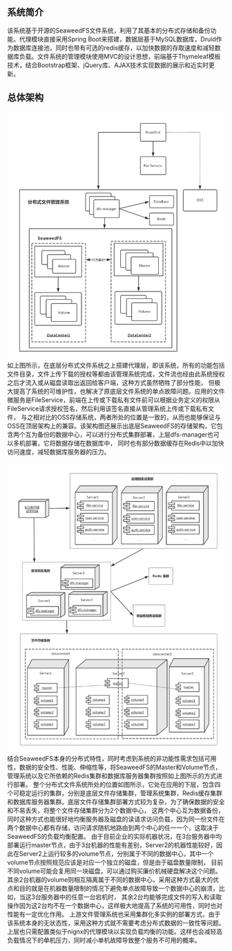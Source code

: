 ## 系统简介
该系统基于开源的SeaweedFS文件系统，利用了其基本的分布式存储和备份功能。代理模块直接采用Spring Boot来搭建，数据层基于MySQL数据库，Druid作为数据库连接池，同时也带有可选的redis缓存，以加快数据的存取速度和减轻数据库负载。文件系统的管理模块使用MVC的设计思想，前端基于Thymeleaf模板技术，结合Bootstrap框架、jQuery库、AJAX技术实现数据的展示和近实时更新。
## 总体架构
![分布式文件系统架构图](img/分布式文件系统架构.png)
如上图所示，在底层分布式文件系统之上搭建代理层，即该系统，所有的功能包括文件目录，文件上传下载的授权等都由该管理系统完成，文件流也经由此系统授权之后才流入或从磁盘读取出返回给客户端，这种方式虽然牺牲了部分性能，
但极大提高了系统的可维护性，也解决了原底层文件系统的单点故障问题。应用的文件微服务是FileService，前端在上传或下载私有文件前可以根据业务定义的权限从FileService请求授权签名，然后利用该签名直接从管理系统上传或下载私有文件，
与之相对比的OSS存储系统，两者所处的位置是一致的，从而也能够保证与OSS在顶层架构上的兼容。该架构图还展示出底层SeaweedFS的存储架构，它包含两个互为备份的数据中心，可以进行分布式集群部署，上层dfs-manager也可以多机部署，它将数据存储在数据库中，
同时也有部分数据缓存在Redis中以加快访问速度，减轻数据库服务器的压力。

![部署架构图](img/SeaweedFS部署架构.png)
结合SeaweedFS本身的分布式特性，同时考虑到系统的非功能性需求包括可用性，数据的安全性、性能、伸缩性等，将SeaweedFS的Master和Volume节点，管理系统以及它所依赖的Redis集群和数据库服务器集群按照如上图所示的方式进行部署。
整个分布式文件系统所处的位置如图所示，它处在应用的下层，包含四个可稳定运行的集群，分别是底层文件存储集群，管理系统集群，Redis缓存集群和数据库服务器集群。底层文件存储集群部署方式较为复杂，为了确保数据的安全和不易丢失，将整个文件存储集群分为2个数据中心，
这两个中心互为数据备份，同时这种方式也能很好地均衡服务器及磁盘的读请求访问负载，因为同一份文件在两个数据中心都有存储，访问请求随机地路由到两个中心的任一一个，这取决于SeaweedFS的负载均衡配置。
由于目前企业的实际机器状况，在3台服务器中均部署运行master节点，由于3台机器的性能有差别，Server2的机器性能较好，因此在Server2上运行较多的volume节点，分别属于不同的数据中心，其中一个volume节点按照规范应该是对应一个独立的磁盘，但是由于磁盘数量限制，
目前不同volume可能会复用同一块磁盘，可以通过购买廉价机械硬盘解决这个问题。其余2台机器的volume则相互隔离属于不同的数据中心，采用这种方式最大的优点和目的就是在机器数量限制的情况下避免单点故障导致一个数据中心的崩溃，比如，当这3台服务器中的任意一台宕机时，
其余2台均能够完成文件的写入和读取操作因为这2台均不在一个数据中心，这样极大地提高了系统的可用性，同时也对性能有一定优化作用。
上游文件管理系统也采用集群化多实例的部署方式，由于该系统本身的无状态性，采用这种方式就不需要考虑分布式数据的一致性等问题。上层也只需配置类似于nignx的代理模块以实现负载均衡的功能。这样也会减轻高负载情况下的单机压力，同时减小单机故障导致整个服务不可用的概率。

